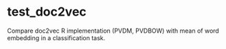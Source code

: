 # test_doc2vec
Compare doc2vec R implementation (PVDM, PVDBOW) with mean of word embedding in a classification task.
